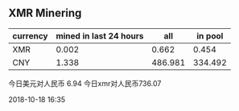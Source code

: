 ## XMR Minering

|currency|mined in last 24 hours|all|in pool|
|---|---|---|---|
|XMR|0.002|0.662|0.454|
|CNY|1.338|486.981|334.492|

今日美元对人民币 6.94	今日xmr对人民币736.07


2018-10-18 16:35